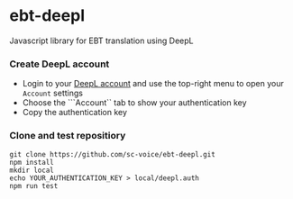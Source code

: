 # ebt-deepl
Javascript library for EBT translation using DeepL


### Create DeepL account

* Login to your [DeepL account](https://deepl.com) and use the top-right menu to open your ```Account``` settings
* Choose the ```Account`` tab to show your authentication key
* Copy the authentication key

### Clone and test repositiory

```
git clone https://github.com/sc-voice/ebt-deepl.git
npm install
mkdir local
echo YOUR_AUTHENTICATION_KEY > local/deepl.auth
npm run test
```

